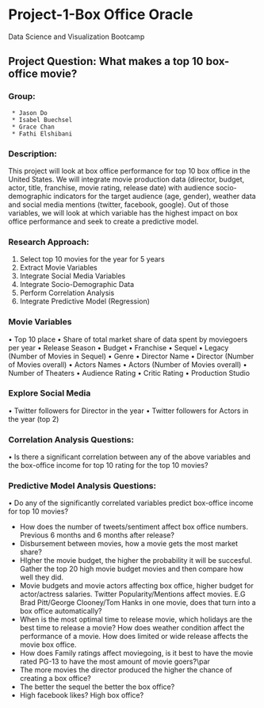 # Project-1-Box Office Oracle
Data Science and Visualization Bootcamp
## Project Question: What makes a top 10 box-office movie?

### Group:  
	 * Jason Do
	 * Isabel Buechsel
	 * Grace Chan
	 * Fathi Elshibani

### Description: 
This project will look at box office performance for top 10 box office in the United States.  We will integrate movie production data (director, budget, actor, title, franchise, movie rating, release date) with audience socio-demographic indicators for the target audience (age, gender), weather data and social media mentions (twitter, facebook, google).  Out of those variables, we will look at which variable has the highest impact on box office performance and seek to create a predictive model.

 

### Research Approach:
1. Select top 10 movies for the year for 5 years 
2. Extract Movie Variables
3. Integrate Social Media Variables
4. Integrate Socio-Demographic Data
5. Perform Correlation Analysis
6. Integrate Predictive Model (Regression)

### Movie Variables
•	Top 10 place
•	Share of total market share of data spent by moviegoers per year
•	Release Season
•	Budget
•	Franchise
•	Sequel
•	Legacy (Number of Movies in Sequel)
•	Genre
•	Director Name
•	Director (Number of Movies overall)
•	Actors Names
•	Actors (Number of Movies overall)
•	Number of Theaters
•	Audience Rating
•	Critic Rating
•	Production Studio
### Explore Social Media 
•	Twitter followers for Director in the year
•	Twitter followers for Actors in the year (top 2)
### Correlation Analysis Questions:
•	Is there a significant correlation between any of the above variables and the box-office income for top 10 rating for the top 10 movies?
### Predictive Model Analysis Questions:
•	Do any of the significantly correlated variables predict box-office income for top 10 movies?


* How does the number of tweets/sentiment affect box office numbers. Previous 6 months and 6 months after release?
* Disbursement between movies, how a movie gets the most market share?
* HIgher the movie budget, the higher the probability it will be succesful. Gather the top 20 high movie budget movies and then compare how well they did. 
* Movie budgets and movie actors affecting box office, higher budget for actor/actress salaries. Twitter Popularity/Mentions affect movies. E.G Brad Pitt/George Clooney/Tom Hanks in one movie, does that turn into a box office automatically?
* When is the most optimal time to release movie, which holidays are the best time to release a movie? How does weather condition affect the performance of a movie. How does limited or wide release affects the movie box office.
* How does Family ratings affect moviegoing, is it best to have the movie rated PG-13 to have the most amount of movie goers?\par
* The more movies the director produced the higher the chance of creating a box office?
* The  better the sequel the better the box office?
* High facebook likes? High box office?
